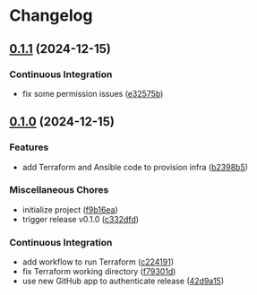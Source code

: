 # Changelog

## [0.1.1](https://github.com/lentidas/DAI-2425-PW3/compare/v0.1.0...v0.1.1) (2024-12-15)


### Continuous Integration

* fix some permission issues ([e32575b](https://github.com/lentidas/DAI-2425-PW3/commit/e32575ba92873d0bfb9f6c76538f3b421b7fe8e1))

## [0.1.0](https://github.com/lentidas/DAI-2425-PW3/compare/v0.1.0...v0.1.0) (2024-12-15)


### Features

* add Terraform and Ansible code to provision infra ([b2398b5](https://github.com/lentidas/DAI-2425-PW3/commit/b2398b5f91a580f1de88f0e9fc4eb854b9138c95))


### Miscellaneous Chores

* initialize project ([f9b16ea](https://github.com/lentidas/DAI-2425-PW3/commit/f9b16eafdfdc5370eb11eb0c9a13c84af09e3080))
* trigger release v0.1.0 ([c332dfd](https://github.com/lentidas/DAI-2425-PW3/commit/c332dfde72aa172edc3f3ab9a60065e96e4b326a))


### Continuous Integration

* add workflow to run Terraform ([c224191](https://github.com/lentidas/DAI-2425-PW3/commit/c22419171ac5a0e8363694616f2cf469163a2d6e))
* fix Terraform working directory ([f79301d](https://github.com/lentidas/DAI-2425-PW3/commit/f79301d18bfb75177e124c64d7981c923a925687))
* use new GitHub app to authenticate release ([42d9a15](https://github.com/lentidas/DAI-2425-PW3/commit/42d9a15739530cc2d138a7d4b44c081e913e93e5))
